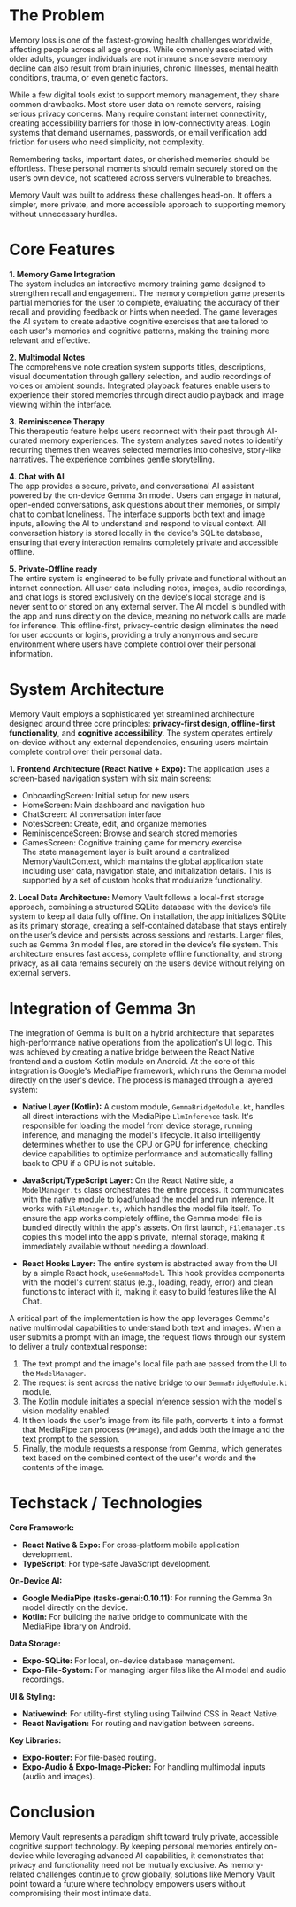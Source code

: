 # The Problem
Memory loss is one of the fastest-growing health challenges worldwide, affecting people across all age groups. While commonly associated with older adults, younger individuals are not immune since severe memory decline can also result from brain injuries, chronic illnesses, mental health conditions, trauma, or even genetic factors.

While a few digital tools exist to support memory management, they share common drawbacks. Most store user data on remote servers, raising serious privacy concerns. Many require constant internet connectivity, creating accessibility barriers for those in low-connectivity areas. Login systems that demand usernames, passwords, or email verification add friction for users who need simplicity, not complexity.

Remembering tasks, important dates, or cherished memories should be effortless. These personal moments should remain securely stored on the user’s own device, not scattered across servers vulnerable to breaches.

Memory Vault was built to address these challenges head-on. It offers a simpler, more private, and more accessible approach to supporting memory without unnecessary hurdles.

# Core Features

**1. Memory Game Integration**  
The system includes an interactive memory training game designed to strengthen recall and engagement. The memory completion game presents partial memories for the user to complete, evaluating the accuracy of their recall and providing feedback or hints when needed. The game leverages the AI system to create adaptive cognitive exercises that are tailored to each user's memories and cognitive patterns, making the training more relevant and effective.

**2. Multimodal Notes**  
The comprehensive note creation system supports titles, descriptions, visual documentation through gallery selection, and audio recordings of voices or ambient sounds. Integrated playback features enable users to experience their stored memories through direct audio playback and image viewing within the interface.

**3. Reminiscence Therapy**  
This therapeutic feature helps users reconnect with their past through AI-curated memory experiences. The system analyzes saved notes to identify recurring themes then weaves selected memories into cohesive, story-like narratives. The experience combines gentle storytelling.

**4. Chat with AI**  
The app provides a secure, private, and conversational AI assistant powered by the on-device Gemma 3n model. Users can engage in natural, open-ended conversations, ask questions about their memories, or simply chat to combat loneliness. The interface supports both text and image inputs, allowing the AI to understand and respond to visual context. All conversation history is stored locally in the device's SQLite database, ensuring that every interaction remains completely private and accessible offline.

**5. Private-Offline ready**  
The entire system is engineered to be fully private and functional without an internet connection. All user data including notes, images, audio recordings, and chat logs is stored exclusively on the device's local storage and is never sent to or stored on any external server. The AI model is bundled with the app and runs directly on the device, meaning no network calls are made for inference. This offline-first, privacy-centric design eliminates the need for user accounts or logins, providing a truly anonymous and secure environment where users have complete control over their personal information.


# System Architecture
Memory Vault employs a sophisticated yet streamlined architecture designed around three core principles: **privacy-first design**, **offline-first functionality**, and **cognitive accessibility**. The system operates entirely on-device without any external dependencies, ensuring users maintain complete control over their personal data.

**1. Frontend Architecture (React Native + Expo):** The application uses a screen-based navigation system with six main screens:
   - OnboardingScreen: Initial setup for new users
   - HomeScreen: Main dashboard and navigation hub
   - ChatScreen: AI conversation interface
   - NotesScreen: Create, edit, and organize memories
   - ReminiscenceScreen: Browse and search stored memories
   - GamesScreen: Cognitive training game for memory exercise  
The state management layer is built around a centralized MemoryVaultContext, which maintains the global application state including user data, navigation state, and initialization details. This is supported by a set of custom hooks that modularize functionality.

**2. Local Data Architecture:** Memory Vault follows a local-first storage approach, combining a structured SQLite database with the device’s file system to keep all data fully offline. On installation, the app initializes SQLite as its primary storage, creating a self-contained database that stays entirely on the user’s device and persists across sessions and restarts. Larger files, such as Gemma 3n model files, are stored in the device’s file system. This architecture ensures fast access, complete offline functionality, and strong privacy, as all data remains securely on the user’s device without relying on external servers.

# Integration of Gemma 3n
The integration of Gemma is built on a hybrid architecture that separates high-performance native operations from the application's UI logic. This was achieved by creating a native bridge between the React Native frontend and a custom Kotlin module on Android. At the core of this integration is Google's MediaPipe framework, which runs the Gemma model directly on the user's device. The process is managed through a layered system:

- **Native Layer (Kotlin):** A custom module, `GemmaBridgeModule.kt`, handles all direct interactions with the MediaPipe `LlmInference` task. It's responsible for loading the model from device storage, running inference, and managing the model's lifecycle. It also intelligently determines whether to use the CPU or GPU for inference, checking device capabilities to optimize performance and automatically falling back to CPU if a GPU is not suitable.

- **JavaScript/TypeScript Layer:** On the React Native side, a `ModelManager.ts` class orchestrates the entire process. It communicates with the native module to load/unload the model and run inference. It works with `FileManager.ts`, which handles the model file itself. To ensure the app works completely offline, the Gemma model file is bundled directly within the app's assets. On first launch, `FileManager.ts` copies this model into the app's private, internal storage, making it immediately available without needing a download.

- **React Hooks Layer:** The entire system is abstracted away from the UI by a simple React hook, `useGemmaModel`. This hook provides components with the model's current status (e.g., loading, ready, error) and clean functions to interact with it, making it easy to build features like the AI Chat.

A critical part of the implementation is how the app leverages Gemma's native multimodal capabilities to understand both text and images. When a user submits a prompt with an image, the request flows through our system to deliver a truly contextual response:
1. The text prompt and the image's local file path are passed from the UI to the `ModelManager`.
2. The request is sent across the native bridge to our `GemmaBridgeModule.kt` module.
3. The Kotlin module initiates a special inference session with the model's vision modality enabled.
4. It then loads the user's image from its file path, converts it into a format that MediaPipe can process (`MPImage`), and adds both the image and the text prompt to the session.
5. Finally, the module requests a response from Gemma, which generates text based on the combined context of the user's words and the contents of the image.

# Techstack / Technologies 
**Core Framework:**
- **React Native & Expo:** For cross-platform mobile application development.
- **TypeScript:** For type-safe JavaScript development.

**On-Device AI:**
- **Google MediaPipe (tasks-genai:0.10.11):** For running the Gemma 3n model directly on the device.
- **Kotlin:** For building the native bridge to communicate with the MediaPipe library on Android.

**Data Storage:**
- **Expo-SQLite:** For local, on-device database management.
- **Expo-File-System:** For managing larger files like the AI model and audio recordings.

**UI & Styling:**
- **Nativewind:** For utility-first styling using Tailwind CSS in React Native.
- **React Navigation:** For routing and navigation between screens.

**Key Libraries:**
- **Expo-Router:** For file-based routing.
- **Expo-Audio & Expo-Image-Picker:** For handling multimodal inputs (audio and images).


# Conclusion
Memory Vault represents a paradigm shift toward truly private, accessible cognitive support technology. By keeping personal memories entirely on-device while leveraging advanced AI capabilities, it demonstrates that privacy and functionality need not be mutually exclusive. As memory-related challenges continue to grow globally, solutions like Memory Vault point toward a future where technology empowers users without compromising their most intimate data.
